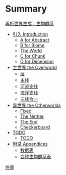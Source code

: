 # Summary

[再析世界生成：生物群系](README.md)

- [引入 Introduction]()
  - [A for Abstract](1-introduction/1.1-a-for-abstract.md)
  - [B for Biome](1-introduction/1.2-b-for-biome.md)
  - [The World](1-introduction/1.3-the-world.md)
  - [C for Chunk](1-introduction/1.4-c-for-chunk.md)
  - [D for Dimension](1-introduction/1.5-d-for-dimension.md)
- [主世界 the Overworld](2-the-overworld/2.0-the-overworld.md)
  - [层](2-the-overworld/2.1-layers.md)
  - [主线](2-the-overworld/2.2-main-layer.md)
  - [河流支线](2-the-overworld/2.3-river-layer.md)
  - [海洋支线](2-the-overworld/2.4-ocean-layer.md)
  - [三线合一](2-the-overworld/2.5-altogether.md)
- [异世界 the Otherworlds]()
  - [Fixed](3-the-otherworlds/3.1-fixed.md)
  - [The Nether](3-the-otherworlds/3.2-the-nether.md)
  - [The End](3-the-otherworlds/3.3-the-end.md)
  - [Checkerboard](3-the-otherworlds/3.4-checkerboard.md)
- [TODO]()
  - [TODO](4-features/TODO.md)
- [附录 Appendices]()
  - [数据表](a-appendices/tables-of-data.md)
  - [变种生物群系表](a-appendices/mutations-of-biomes.md)

[终章](finale.md)